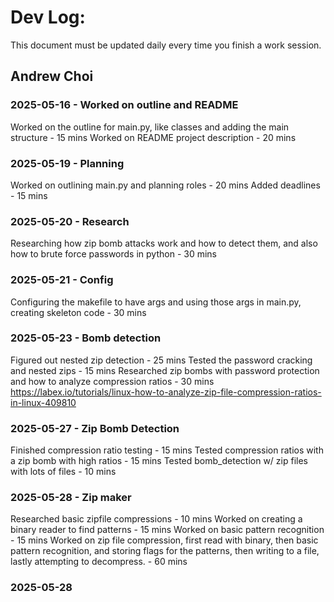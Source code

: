 # Dev Log:

This document must be updated daily every time you finish a work session.

## Andrew Choi

### 2025-05-16 - Worked on outline and README
Worked on the outline for main.py, like classes and adding the main structure - 15 mins
Worked on README project description - 20 mins

### 2025-05-19 - Planning
Worked on outlining main.py and planning roles - 20 mins
Added deadlines - 15 mins

### 2025-05-20 - Research
Researching how zip bomb attacks work and how to detect them, and also how to brute force passwords in python - 30 mins

### 2025-05-21 - Config
Configuring the makefile to have args and using those args in main.py, creating skeleton code - 30 mins

### 2025-05-23 - Bomb detection
Figured out nested zip detection - 25 mins
Tested the password cracking and nested zips - 15 mins
Researched zip bombs with password protection and how to analyze compression ratios - 30 mins
https://labex.io/tutorials/linux-how-to-analyze-zip-file-compression-ratios-in-linux-409810

### 2025-05-27 - Zip Bomb Detection
Finished compression ratio testing - 15 mins
Tested compression ratios with a zip bomb with high ratios - 15 mins
Tested bomb_detection w/ zip files with lots of files - 10 mins

### 2025-05-28 - Zip maker
Researched basic zipfile compressions - 10 mins
Worked on creating a binary reader to find patterns - 15 mins
Worked on basic pattern recognition - 15 mins
Worked on zip file compression, first read with binary, then basic pattern recognition, and storing flags for the patterns, then writing to a file, lastly attempting to decompress. - 60 mins

### 2025-05-28
